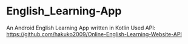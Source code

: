 # English_Learning-App
An Android English Learning App written in Kotlin
Used API: https://github.com/hakuko2009/Online-English-Learning-Website-API
